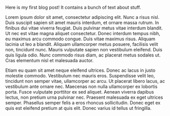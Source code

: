 Here is my first blog post! It contains a bunch of text about stuff.

Lorem ipsum dolor sit amet, consectetur adipiscing elit. Nunc a risus nisl. Duis suscipit sapien sit amet mauris interdum, et ornare massa rutrum. In finibus dui vitae viverra feugiat. Duis pulvinar metus vitae interdum blandit. Ut nec est vitae magna aliquet consectetur. Donec interdum tempus nibh, eu maximus arcu commodo congue. Duis vitae maximus risus. Aliquam lacinia ut leo a blandit. Aliquam ullamcorper metus posuere, facilisis velit non, tincidunt nunc. Mauris vulputate sapien non vestibulum eleifend. Duis quis ligula odio. Nunc commodo risus diam, ac placerat metus sodales ut. Cras elementum nisl et malesuada auctor.

Etiam eu quam sit amet neque eleifend ultrices. Donec ac lacus in justo molestie commodo. Vestibulum nec mauris eros. Suspendisse velit leo, tincidunt non semper vitae, ullamcorper ac arcu. Ut placerat libero lacus, ac vestibulum ante ornare nec. Maecenas non nulla ullamcorper ex lobortis porta. Fusce vulputate porttitor ex sed aliquet. Aenean viverra dapibus lectus, non pretium urna pulvinar nec. Praesent malesuada ex eget ultrices semper. Phasellus semper felis a eros rhoncus sollicitudin. Donec eget ex quis est eleifend pretium at quis elit. Donec varius id tellus ut fringilla.
